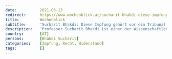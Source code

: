 ```yaml
---
date:          2021-03-13
redirect:      https://www.wochenblick.at/sucharit-bhakdi-diese-impfung-gehoert-vor-ein-tribunal/
title:         Wochenblick
subtitle:      'Sucharit Bhakdi: Diese Impfung gehört vor ein Tribunal'
description:   'Professor Sucharit Bhakdi ist einer der Wissenschaftler, die die Corona-Pandemie seit Beginn kritisch sehen. Nach seinem Verkaufsschlager „Corona Fehlalarm?“ kommt nun in wenigen Wochen sein zweites Buch „Corona Unmasked" auf den Markt. Wir unterhielten uns mit ihm über die Impfung, die Fakten und über goldene Bretter.'
country:       [AT]
persons:       [Bhakdi Sucharit]
categories:    [Impfung, Recht, Widerstand]
tags:          []
---
```

